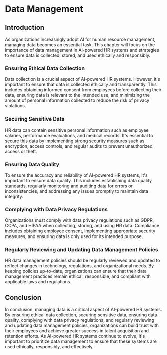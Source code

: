 Data Management
==============================================

Introduction
------------

As organizations increasingly adopt AI for human resource management, managing data becomes an essential task. This chapter will focus on the importance of data management in AI-powered HR systems and strategies to ensure data is collected, stored, and used ethically and responsibly.

### Ensuring Ethical Data Collection

Data collection is a crucial aspect of AI-powered HR systems. However, it's important to ensure that data is collected ethically and transparently. This includes obtaining informed consent from employees before collecting their data, ensuring data is relevant to the intended use, and minimizing the amount of personal information collected to reduce the risk of privacy violations.

### Securing Sensitive Data

HR data can contain sensitive personal information such as employee salaries, performance evaluations, and medical records. It's essential to secure this data by implementing strong security measures such as encryption, access controls, and regular audits to prevent unauthorized access or theft.

### Ensuring Data Quality

To ensure the accuracy and reliability of AI-powered HR systems, it's important to ensure data quality. This includes establishing data quality standards, regularly monitoring and auditing data for errors or inconsistencies, and addressing any issues promptly to maintain data integrity.

### Complying with Data Privacy Regulations

Organizations must comply with data privacy regulations such as GDPR, CCPA, and HIPAA when collecting, storing, and using HR data. Compliance includes obtaining employee consent, implementing appropriate security measures, and ensuring data is only used for its intended purpose.

### Regularly Reviewing and Updating Data Management Policies

HR data management policies should be regularly reviewed and updated to reflect changes in technology, regulations, and organizational needs. By keeping policies up-to-date, organizations can ensure that their data management practices remain ethical, responsible, and compliant with applicable laws and regulations.

Conclusion
----------

In conclusion, managing data is a critical aspect of AI-powered HR systems. By ensuring ethical data collection, securing sensitive data, ensuring data quality, complying with data privacy regulations, and regularly reviewing and updating data management policies, organizations can build trust with their employees and achieve greater success in talent acquisition and retention efforts. As AI-powered HR systems continue to evolve, it's important to prioritize data management to ensure that these systems are used ethically, responsibly, and effectively.
